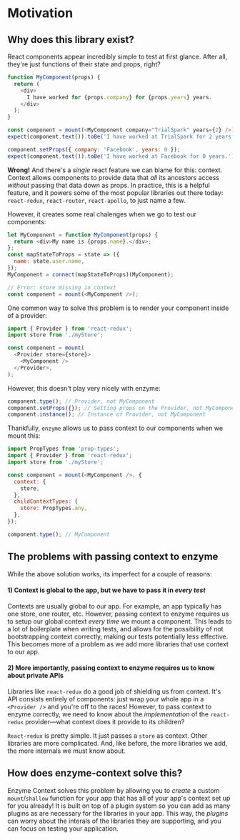 # Motivation

## Why does this library exist?

React components appear incredibly simple to test at first glance. After all, they're just functions of their state and props, right?

```javascript
function MyComponent(props) {
  return (
    <div>
      I have worked for {props.company} for {props.years} years.
    </div>
  );
}

const component = mount(<MyComponent company="TrialSpark" years={2} />);
expect(component.text()).toBe('I have worked at TrialSpark for 2 years.');

component.setProps({ company: 'Facebook', years: 0 });
expect(component.text()).toBe('I have worked at Facebook for 0 years.');
```

**Wrong!** And there's a _single_ react feature we can blame for this: context. Context allows components to provide data that _all_ its ancestors access _without_ passing that data down as props. In practice, this is a helpful feature, and it powers some of the most popular libraries out there today: `react-redux`, `react-router`, `react-apollo`, to just name a few.

However, it creates some real chalenges when we go to test our components:

```javascript
let MyComponent = function MyComponent(props) {
  return <div>My name is {props.name}.</div>;
};
const mapStateToProps = state => ({
  name: state.user.name,
});
MyComponent = connect(mapStateToProps)(MyComponent);

// Error: store missing in context
const component = mount(<MyComponent />);
```

One common way to solve this problem is to render your component inside of a provider:

```javascript
import { Provider } from 'react-redux';
import store from './myStore';

const component = mount(
  <Provider store={store}>
    <MyComponent />
  </Provider>,
);
```

However, this doesn't play very nicely with enzyme:

```javascript
component.type(); // Provider, not MyComponent
component.setProps({}); // Setting props on the Provider, not MyComponent
component.instance(); // Instance of Provider, not MyComponent
```

Thankfully, `enzyme` allows us to pass context to our components when we mount this:

```javascript
import PropTypes from 'prop-types';
import { Provider } from 'react-redux';
import store from './myStore';

const component = mount(<MyComponent />, {
  context: {
    store,
  },
  childContextTypes: {
    store: PropTypes.any,
  },
});

component.type(); // MyComponent
```

## The problems with passing context to enzyme

While the above solution works, its imperfect for a couple of reasons:

#### 1) Context is global to the app, but we have to pass it in _every test_

Contexts are usually global to our app. For example, an app typically has one store, one router, etc. However, passing context to enzyme requires us to setup our global context _every time_ we mount a component. This leads to a lot of boilerplate when writing tests, and allows for the possibility of not bootstrapping context correctly, making our tests potentially less effective. This becomes more of a problem as we add more libraries that use context to our app.

#### 2) More importantly, passing context to enzyme requires us to know about private APIs

Libraries like `react-redux` do a good job of shielding us from context. It's API consists entirely of components: just wrap your whole app in a `<Provider />` and you're off to the races! However, to pass context to enzyme correctly, we need to know about the _implementation_ of the `react-redux` provider—what context does it provide to its children?

`React-redux` is pretty simple. It just passes a `store` as context. Other libraries are more complicated. And, like before, the more libraries we add, the more internals we must know about.

## How does enzyme-context solve this?

Enzyme Context solves this problem by allowing you to _create_ a custom `mount`/`shallow` function for your app that has all of your app's context set up for you already! It is built on top of a plugin system so you can add as many plugins as are necessary for the libraries in your app. This way, the _plugins_ can worry about the interals of the libraries they are supporting, and you can focus on testing your application.
